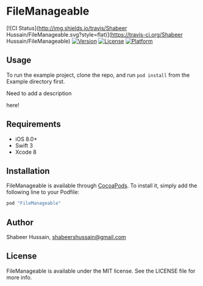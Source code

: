 # FileManageable

[![CI Status](http://img.shields.io/travis/Shabeer Hussain/FileManageable.svg?style=flat)](https://travis-ci.org/Shabeer Hussain/FileManageable)
[![Version](https://img.shields.io/cocoapods/v/FileManageable.svg?style=flat)](http://cocoapods.org/pods/FileManageable)
[![License](https://img.shields.io/cocoapods/l/FileManageable.svg?style=flat)](http://cocoapods.org/pods/FileManageable)
[![Platform](https://img.shields.io/cocoapods/p/FileManageable.svg?style=flat)](http://cocoapods.org/pods/FileManageable)

## Usage

To run the example project, clone the repo, and run `pod install` from the Example directory first.

Need to add a description

here!

## Requirements

- iOS 8.0+
- Swift 3
- Xcode 8

## Installation

FileManageable is available through [CocoaPods](http://cocoapods.org). To install
it, simply add the following line to your Podfile:

```ruby
pod "FileManageable"
```

## Author

Shabeer Hussain, shabeershussain@gmail.com

## License

FileManageable is available under the MIT license. See the LICENSE file for more info.
